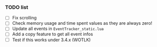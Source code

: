 ### TODO list

- [ ] Fix scrolling
- [ ] Check memory usage and time spent values as they are always zero!
- [ ] Update all events in `EventTracker_static.lua`
- [ ] Add a copy feature to get all event infos
- [ ] Test if this works under 3.4.x (WOTLK)